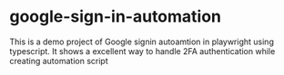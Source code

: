 # google-sign-in-automation
This is a demo project of Google signin autoamtion in playwright using typescript. It shows a excellent way to handle 2FA authentication while creating automation script
